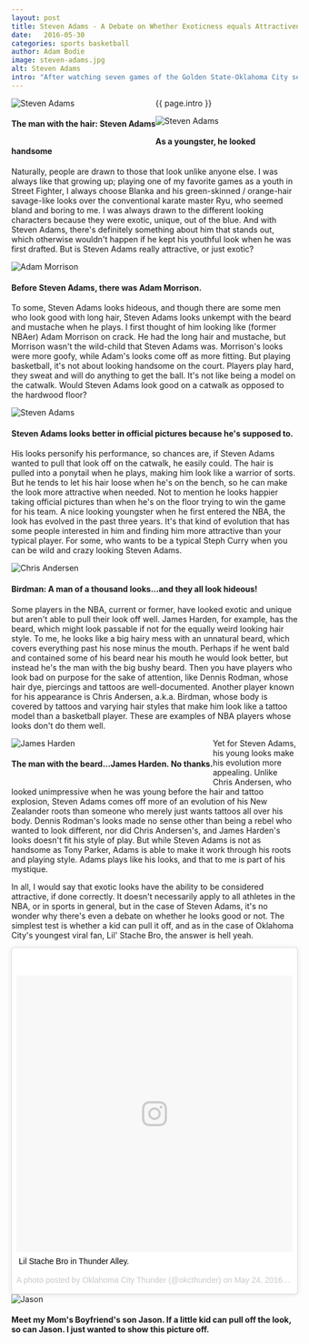 ```yaml
---
layout: post
title: Steven Adams - A Debate on Whether Exoticness equals Attractiveness 
date:   2016-05-30
categories: sports basketball
author: Adam Bodie
image: steven-adams.jpg
alt: Steven Adams
intro: "After watching seven games of the Golden State-Oklahoma City series, I have come to the conclusion that no matter how talented you are, you need a signature look to gain attention from the common-man.  Sure, Kevin Durant is quite talented, he shoots well and is one of the most feared offensive players in the league, but while I was watching this series, it was Steven Adams and his long hair, long mustache and tattoos that got all my attention, as well as an interesting back-and-forth between my Mom, her boyfriend, my sister and I on whether Adams is good-looking or not."
---
```

<div class="article">
<div class="blog-pic" style="float: left">
		<img src="/img/steven-adams.jpg" data-toggle="tooltip" title="Steven Adams" class="image block img-responsive">
		<h4>The man with the hair: Steven Adams</h4>
</div>
	<p>{{ page.intro }}</p>
	<div class="blog-pic">
		<img src="/img/steven-adams-3.jpg" data-toggle="tooltip" title="Steven Adams" class="image block img-responsive">
		<h4>As a youngster, he looked handsome</h4>
	</div>
	<p>Naturally, people are drawn to those that look unlike anyone else.  I was always like that growing up; playing one of my favorite games as a youth in Street Fighter, I always choose Blanka and his green-skinned / orange-hair savage-like looks over the conventional karate master Ryu, who seemed bland and boring to me.  I was always drawn to the different looking characters because they were exotic, unique, out of the blue.  And with Steven Adams, there's definitely something about him that stands out, which otherwise wouldn't happen if he kept his youthful look when he was first drafted.  But is Steven Adams really attractive, or just exotic?</p>
	<div class="blog-pic">
		<img src="/img/adam-morrison.jpg" data-toggle="tooltip" title="Adam Morrison" class="image block img-responsive">
		<h4>Before Steven Adams, there was Adam Morrison.</h4>
	</div>		
	<p>To some, Steven Adams looks hideous, and though there are some men who look good with long hair, Steven Adams looks unkempt with the beard and mustache when he plays.  I first thought of him looking like (former NBAer) Adam Morrison on crack.  He had the long hair and mustache, but Morrison wasn't the wild-child that Steven Adams was.  Morrison's looks were more goofy, while Adam's looks come off as more fitting.  But playing basketball, it's not about looking handsome on the court.  Players play hard, they sweat and will do anything to get the ball.  It's not like being a model on the catwalk.  Would Steven Adams look good on a catwalk as opposed to the hardwood floor?</p>
	<div class="blog-pic" style="float: left">
		<img src="/img/steven-adams-2.jpg" data-toggle="tooltip" title="Steven Adams" class="image block img-responsive">
		<h4>Steven Adams looks better in official pictures because he's supposed to.</h4>
	</div>		
	<p>His looks personify his performance, so chances are, if Steven Adams wanted to pull that look off on the catwalk, he easily could.  The hair is pulled into a ponytail when he plays, making him look like a warrior of sorts.  But he tends to let his hair loose when he's on the bench, so he can make the look more attractive when needed.  Not to mention he looks happier taking official pictures than when he's on the floor trying to win the game for his team.  A nice looking youngster when he first entered the NBA, the look has evolved in the past three years.  It's that kind of evolution that has some people interested in him and finding him more attractive than your typical player.  For some, who wants to be a typical Steph Curry when you can be wild and crazy looking Steven Adams.</p>
	<div class="blog-pic">
		<img src="/img/chris-andersen.jpg" data-toggle="tooltip" title="Chris Andersen" class="image block img-responsive">
		<h4>Birdman: A man of a thousand looks...and they all look hideous!</h4>
	</div>		
	<p>Some players in the NBA, current or former, have looked exotic and unique but aren't able to pull their look off well.  James Harden, for example, has the beard, which might look passable if not for the equally weird looking hair style.  To me, he looks like a big hairy mess with an unnatural beard, which covers everything past his nose minus the mouth.  Perhaps if he went bald and contained some of his beard near his mouth he would look better, but instead he's the man with the big bushy beard.  Then you have players who look bad on purpose for the sake of attention, like Dennis Rodman, whose hair dye, piercings and tattoos are well-documented.  Another player known for his appearance is Chris Andersen, a.k.a. Birdman, whose body is covered by tattoos and varying hair styles that make him look like a tattoo model than a basketball player.  These are examples of NBA players whose looks don't do them well.</p>
	<div class="blog-pic" style="float: left">
		<img src="/img/james-harden.jpg" data-toggle="tooltip" title="James Harden" class="image block img-responsive">
		<h4>The man with the beard...James Harden.  No thanks.</h4>
	</div>	
	<p>Yet for Steven Adams, his young looks make his evolution more appealing.  Unlike Chris Andersen, who looked unimpressive when he was young before the hair and tattoo explosion, Steven Adams comes off more of an evolution of his New Zealander roots than someone who merely just wants tattoos all over his body.  Dennis Rodman's looks made no sense other than being a rebel who wanted to look different, nor did Chris Andersen's, and James Harden's looks doesn't fit his style of play.  But while Steven Adams is not as handsome as Tony Parker, Adams is able to make it work through his roots and playing style.  Adams plays like his looks, and that to me is part of his mystique.</p>
	<p>In all, I would say that exotic looks have the ability to be considered attractive, if done correctly.  It doesn't necessarily apply to all athletes in the NBA, or in sports in general, but in the case of Steven Adams, it's no wonder why there's even a debate on whether he looks good or not.  The simplest test is whether a kid can pull it off, and as in the case of Oklahoma City's youngest viral fan, Lil' Stache Bro, the answer is hell yeah.</p>
	<div class="row">
	<div class="col-md-6">
		<blockquote class="instagram-media" data-instgrm-captioned data-instgrm-version="7" style=" background:#FFF; border:0; border-radius:3px; box-shadow:0 0 1px 0 rgba(0,0,0,0.5),0 1px 10px 0 rgba(0,0,0,0.15); margin: 1px; max-width:658px; padding:0; width:99.375%; width:-webkit-calc(100% - 2px); width:calc(100% - 2px);"><div style="padding:8px;"> <div style=" background:#F8F8F8; line-height:0; margin-top:40px; padding:50.0% 0; text-align:center; width:100%;"> <div style=" background:url(data:image/png;base64,iVBORw0KGgoAAAANSUhEUgAAACwAAAAsCAMAAAApWqozAAAABGdBTUEAALGPC/xhBQAAAAFzUkdCAK7OHOkAAAAMUExURczMzPf399fX1+bm5mzY9AMAAADiSURBVDjLvZXbEsMgCES5/P8/t9FuRVCRmU73JWlzosgSIIZURCjo/ad+EQJJB4Hv8BFt+IDpQoCx1wjOSBFhh2XssxEIYn3ulI/6MNReE07UIWJEv8UEOWDS88LY97kqyTliJKKtuYBbruAyVh5wOHiXmpi5we58Ek028czwyuQdLKPG1Bkb4NnM+VeAnfHqn1k4+GPT6uGQcvu2h2OVuIf/gWUFyy8OWEpdyZSa3aVCqpVoVvzZZ2VTnn2wU8qzVjDDetO90GSy9mVLqtgYSy231MxrY6I2gGqjrTY0L8fxCxfCBbhWrsYYAAAAAElFTkSuQmCC); display:block; height:44px; margin:0 auto -44px; position:relative; top:-22px; width:44px;"></div></div> <p style=" margin:8px 0 0 0; padding:0 4px;"> <a href="https://www.instagram.com/p/BFzwDdiCqG4/" style=" color:#000; font-family:Arial,sans-serif; font-size:14px; font-style:normal; font-weight:normal; line-height:17px; text-decoration:none; word-wrap:break-word;" target="_blank">Lil Stache Bro in Thunder Alley.</a></p> <p style=" color:#c9c8cd; font-family:Arial,sans-serif; font-size:14px; line-height:17px; margin-bottom:0; margin-top:8px; overflow:hidden; padding:8px 0 7px; text-align:center; text-overflow:ellipsis; white-space:nowrap;">A photo posted by Oklahoma City Thunder (@okcthunder) on <time style=" font-family:Arial,sans-serif; font-size:14px; line-height:17px;" datetime="2016-05-24T23:34:23+00:00">May 24, 2016 at 4:34pm PDT</time></p></div></blockquote>
	<script async defer src="//platform.instagram.com/en_US/embeds.js"></script>
	</div>
	<div class="col-md-6">
		<div class="blog-pic">
			<img src="/img/jason.jpg" data-toggle="tooltip" title="Jason" class="image block img-responsive">
			<h4>Meet my Mom's Boyfriend's son Jason.  If a little kid can pull off the look, so can Jason.  I just wanted to show this picture off.</h4>
		</div>
	</div>
</div>
</div>


